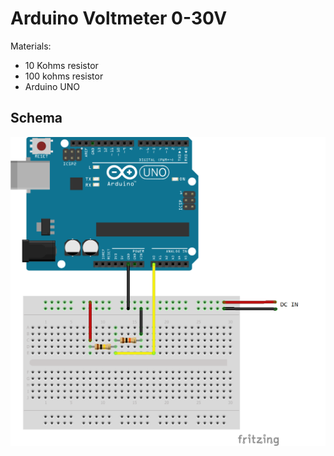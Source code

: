 # Arduino Voltmeter 0-30V

Materials:
* 10 Kohms resistor
* 100 kohms resistor
* Arduino UNO

## Schema

![Voltmeter Schema](https://github.com/homsdev/Arduino-0_30Voltmeter/blob/main/Schema.png)
